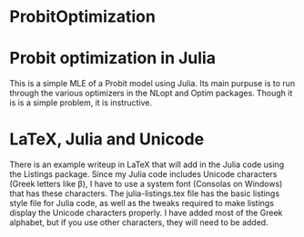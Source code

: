 # ProbitOptimization

<h1>Probit optimization in Julia</h1>

This is a simple MLE of a Probit model using Julia. Its main purpuse is to run through the various optimizers in the NLopt and Optim packages. Though it is is a simple problem, it is instructive.

<h1>LaTeX, Julia and Unicode</h1>

There is an example writeup in LaTeX that will add in the Julia code using the Listings package. Since my Julia code includes Unicode characters (Greek letters like β), I have to use a system font (Consolas on Windows) that has these characters. The julia-listings.tex file has the basic listings style file for Julia code, as well as the tweaks required to make listings display the Unicode characters properly. I have added most of the Greek alphabet, but if you use other characters, they will need to be added.
